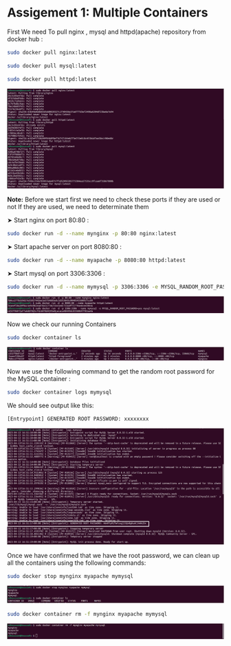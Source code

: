 # Assigement 1: Multiple Containers

First We need To pull nginx , mysql and httpd(apache)  repository from docker hub :

```bash
sudo docker pull nginx:latest
```

```bash
sudo docker pull mysql:latest
```

```bash
sudo docker pull httpd:latest
```

![pull](./ScreenShots/1.png)


**Note:** Before we start first we need to check these ports if they are used or not
If they are used, we need to determinate them


➤ Start nginx on port 80:80 :

```bash
sudo docker run -d --name mynginx -p 80:80 nginx:latest
```

➤ Start apache server on port 8080:80 :

```bash
sudo docker run -d --name myapache -p 8080:80 httpd:latest
```

➤ Start mysql on port 3306:3306 :

```bash
sudo docker run -d --name mymysql -p 3306:3306 -e MYSQL_RANDOM_ROOT_PASSWORD=yes mysql
```

![run](./ScreenShots/2.png)

Now we check our running Containers

```bash
sudo docker container ls
```


![pull](./ScreenShots/3.png)

Now we use the following command to get the random root password for the MySQL container :

```bash
sudo docker container logs mymysql
```

We should see output like this:

```bash
[Entrypoint] GENERATED ROOT PASSWORD: xxxxxxxx
```
![pull](./ScreenShots/4.png)



Once we have confirmed that we have the root password, we can clean up all the containers using the following commands:

```bash
sudo docker stop mynginx myapache mymysql
```
![pull](./ScreenShots/5.png)

```bash
sudo docker container rm -f mynginx myapache mymysql
```

![pull](./ScreenShots/6.png)
